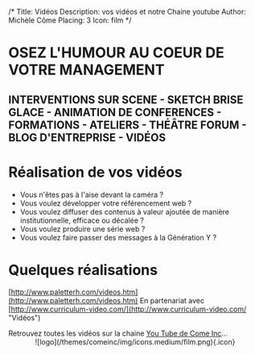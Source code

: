 /*
Title: Vidéos
Description: vos vidéos et notre Chaine youtube
Author: Michèle Côme
Placing: 3
Icon: film
*/
# **OSEZ L'HUMOUR AU COEUR DE VOTRE MANAGEMENT**

## INTERVENTIONS SUR SCENE - SKETCH BRISE GLACE - ANIMATION DE CONFERENCES - FORMATIONS - ATELIERS 	- THÉÂTRE FORUM - BLOG D'ENTREPRISE - VIDÉOS  ##


# Réalisation de vos vidéos

- Vous n'êtes pas à l'aise devant la caméra ?
- Vous voulez développer votre référencement web ?
- Vous voulez diffuser des contenus à valeur ajoutée de manière institutionnelle, efficace ou décalée ?
- Vous voulez produire une série web ?
- Vous voulez faire passer des messages à la Génération Y ?

# Quelques réalisations

[http://www.paletterh.com/videos.htm](http://www.paletterh.com/videos.htm)
En partenariat avec [http://www.curriculum-video.com/](http://www.curriculum-video.com/ "Vidéos")
<div id="cometv">Retrouvez toutes les vidéos sur la chaine <a href="http://www.youtube.com/user/ComeInc">You Tube de Come Inc</a>...</div>

<center>
    ![logo](/themes/comeinc/img/icons.medium/film.png){.icon}
</center>